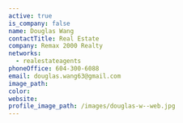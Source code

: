 ```yaml
---
active: true
is_company: false
name: Douglas Wang
contactTitle: Real Estate
company: Remax 2000 Realty
networks:
  - realestateagents
phoneOffice: 604-300-6088
email: douglas.wang63@gmail.com
image_path:
color:
website:
profile_image_path: /images/douglas-w--web.jpg
---
```



